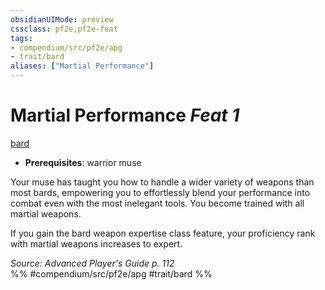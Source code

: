 ```yaml
---
obsidianUIMode: preview
cssclass: pf2e,pf2e-feat
tags:
- compendium/src/pf2e/apg
- trait/bard
aliases: ["Martial Performance"]
---
```

# Martial Performance  *Feat 1*  
[bard](Reference/Rules/Traits/bard.md "Bard Class Trait")  

- **Prerequisites**: warrior muse

Your muse has taught you how to handle a wider variety of weapons than most bards, empowering you to effortlessly blend your performance into combat even with the most inelegant tools. You become trained with all martial weapons.

If you gain the bard weapon expertise class feature, your proficiency rank with martial weapons increases to expert.

*Source: Advanced Player's Guide p. 112*  
%% #compendium/src/pf2e/apg #trait/bard %%